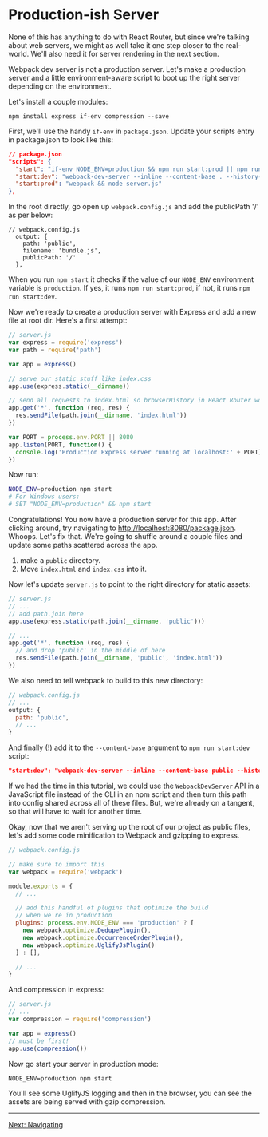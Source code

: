 # Production-ish Server

None of this has anything to do with React Router, but since we're
talking about web servers, we might as well take it one step closer to
the real-world. We'll also need it for server rendering in the next
section.

Webpack dev server is not a production server. Let's make a production
server and a little environment-aware script to boot up the right server
depending on the environment.

Let's install a couple modules:

```
npm install express if-env compression --save
```

First, we'll use the handy `if-env` in `package.json`.  Update your
scripts entry in package.json to look like this:

```json
// package.json
"scripts": {
  "start": "if-env NODE_ENV=production && npm run start:prod || npm run start:dev",
  "start:dev": "webpack-dev-server --inline --content-base . --history-api-fallback",
  "start:prod": "webpack && node server.js"
},
```

In the root directly, go open up `webpack.config.js` and add the publicPath '/' as per below:
```
// webpack.config.js
  output: {
    path: 'public',
    filename: 'bundle.js',
    publicPath: '/'
  },
```

When you run `npm start` it checks if the value of our `NODE_ENV` environment variable is
`production`. If yes, it runs `npm run start:prod`, if not, it runs
`npm run start:dev`.

Now we're ready to create a production server with Express and add a new file at root dir. Here's a
first attempt:

```js
// server.js
var express = require('express')
var path = require('path')

var app = express()

// serve our static stuff like index.css
app.use(express.static(__dirname))

// send all requests to index.html so browserHistory in React Router works
app.get('*', function (req, res) {
  res.sendFile(path.join(__dirname, 'index.html'))
})

var PORT = process.env.PORT || 8080
app.listen(PORT, function() {
  console.log('Production Express server running at localhost:' + PORT)
})
```

Now run:

```sh
NODE_ENV=production npm start
# For Windows users:
# SET "NODE_ENV=production" && npm start
```

Congratulations! You now have a production server for this app. After
clicking around, try navigating to [http://localhost:8080/package.json](http://localhost:8080/package.json).
Whoops.  Let's fix that. We're going to shuffle around a couple files and
update some paths scattered across the app.

1. make a `public` directory.
2. Move `index.html` and `index.css` into it.

Now let's update `server.js` to point to the right directory for static
assets:

```js
// server.js
// ...
// add path.join here
app.use(express.static(path.join(__dirname, 'public')))

// ...
app.get('*', function (req, res) {
  // and drop 'public' in the middle of here
  res.sendFile(path.join(__dirname, 'public', 'index.html'))
})
```

We also need to tell webpack to build to this new directory:

```js
// webpack.config.js
// ...
output: {
  path: 'public',
  // ...
}
```

And finally (!) add it to the `--content-base` argument to `npm run start:dev` script:

```json
"start:dev": "webpack-dev-server --inline --content-base public --history-api-fallback",
```

If we had the time in this tutorial, we could use the `WebpackDevServer`
API in a JavaScript file instead of the CLI in an npm script and then
turn this path into config shared across all of these files. But, we're
already on a tangent, so that will have to wait for another time.

Okay, now that we aren't serving up the root of our project as public
files, let's add some code minification to Webpack and gzipping to
express.

```js
// webpack.config.js

// make sure to import this
var webpack = require('webpack')

module.exports = {
  // ...

  // add this handful of plugins that optimize the build
  // when we're in production
  plugins: process.env.NODE_ENV === 'production' ? [
    new webpack.optimize.DedupePlugin(),
    new webpack.optimize.OccurrenceOrderPlugin(),
    new webpack.optimize.UglifyJsPlugin()
  ] : [],

  // ...
}
```

And compression in express:

```js
// server.js
// ...
var compression = require('compression')

var app = express()
// must be first!
app.use(compression())
```

Now go start your server in production mode:

```
NODE_ENV=production npm start
```

You'll see some UglifyJS logging and then in the browser, you can see
the assets are being served with gzip compression.

---

[Next: Navigating](../12-navigating/)
